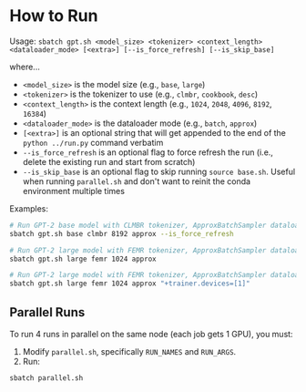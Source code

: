 # How to Run

Usage: `sbatch gpt.sh <model_size> <tokenizer> <context_length> <dataloader_mode> [<extra>] [--is_force_refresh] [--is_skip_base]`

where...
- `<model_size>` is the model size (e.g., `base`, `large`)
- `<tokenizer>` is the tokenizer to use (e.g., `clmbr`, `cookbook`, `desc`)
- `<context_length>` is the context length (e.g., `1024`, `2048`, `4096`, `8192`, `16384`)
- `<dataloader_mode>` is the dataloader mode (e.g., `batch`, `approx`)
- `[<extra>]` is an optional string that will get appended to the end of the `python ../run.py` command verbatim
- `--is_force_refresh` is an optional flag to force refresh the run (i.e., delete the existing run and start from scratch)
- `--is_skip_base` is an optional flag to skip running `source base.sh`. Useful when running `parallel.sh` and don't want to reinit the conda environment multiple times

Examples:

```bash
# Run GPT-2 base model with CLMBR tokenizer, ApproxBatchSampler dataloader, and 8192 context length; force train from scratch and not resume prior run (even if exists)
sbatch gpt.sh base clmbr 8192 approx --is_force_refresh

# Run GPT-2 large model with FEMR tokenizer, ApproxBatchSampler dataloader, and 1024 context length; resume prior run if exists
sbatch gpt.sh large femr 1024 approx

# Run GPT-2 large model with FEMR tokenizer, ApproxBatchSampler dataloader, and 1024 context length; resume prior run if exists; overwrite the default device assignment to GPU 1
sbatch gpt.sh large femr 1024 approx "+trainer.devices=[1]"
```

## Parallel Runs

To run 4 runs in parallel on the same node (each job gets 1 GPU), you must:

1. Modify `parallel.sh`, specifically `RUN_NAMES` and `RUN_ARGS`.
2. Run:

```bash
sbatch parallel.sh
```
